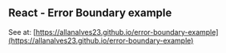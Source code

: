 ## React - Error Boundary example 
See at: [https://allanalves23.github.io/error-boundary-example](https://allanalves23.github.io/error-boundary-example)
